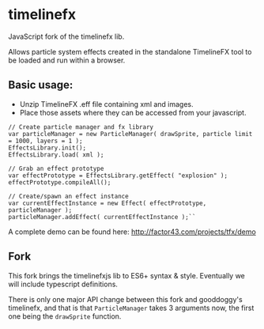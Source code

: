 # timelinefx

JavaScript fork of the timelinefx lib.

Allows particle system effects created in the standalone TimelineFX tool to be loaded and run within a browser.

## Basic usage:

- Unzip TimelineFX .eff file containing xml and images.
- Place those assets where they can be accessed from your javascript.

```
// Create particle manager and fx library
var particleManager = new ParticleManager( drawSprite, particle limit = 1000, layers = 1 );
EffectsLibrary.init();
EffectsLibrary.load( xml );

// Grab an effect prototype
var effectPrototype = EffectsLibrary.getEffect( "explosion" );
effectPrototype.compileAll();

// Create/spawn an effect instance
var currentEffectInstance = new Effect( effectPrototype, particleManager );
particleManager.addEffect( currentEffectInstance );``
```

A complete demo can be found here: http://factor43.com/projects/tfx/demo

## Fork

This fork brings the timelinefxjs lib to ES6+ syntax & style. Eventually we will include typescript definitions.

There is only one major API change between this fork and gooddoggy's timelinefx, and that is that `ParticleManager` takes 3 arguments now, the first one being the `drawSprite` function.
